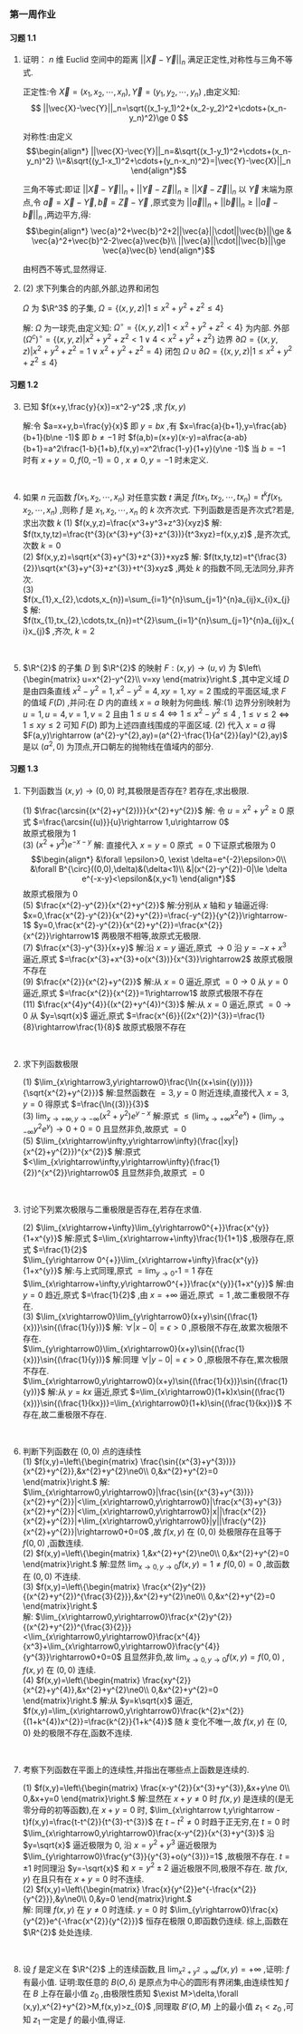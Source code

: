 ### 第一周作业

#### 习题 1.1

1. 证明： $n$ 维 Euclid 空间中的距离 $||\vec{X}-\vec{Y}||_n$ 满足正定性,对称性与三角不等式.

    正定性:令 $\vec{X}=(x_1,x_2,\cdots,x_n),\vec{Y}=(y_1,y_2,\cdots,y_n)$ ,由定义知: 
    $$
    ||\vec{X}-\vec{Y}||_n=\sqrt{(x_1-y_1)^2+(x_2-y_2)^2+\cdots+(x_n-y_n)^2}\ge 0
    $$ 

    对称性:由定义
    $$\begin{align*}
    ||\vec{X}-\vec{Y}||_n=&\sqrt{(x_1-y_1)^2+\cdots+(x_n-y_n)^2}
    \\=&\sqrt{(y_1-x_1)^2+\cdots+(y_n-x_n)^2}=|\vec{Y}-\vec{X}||_n
    \end{align*}$$

    三角不等式:即证 $||\vec{X}-\vec{Y}||_n+||\vec{Y}-\vec{Z}||_n\ge ||\vec{X}-\vec{Z}||_n$ 
    以 $\vec{Y}$ 末端为原点,令 $\vec{a}=\vec{X}-\vec{Y},\vec{b}=\vec{Z}-\vec{Y}$ ,原式变为 $||\vec{a}||_n+||\vec{b}||_n\ge ||\vec{a}-\vec{b}||_n$ ,两边平方,得:
    $$\begin{align*}
    \vec{a}^2+\vec{b}^2+2||\vec{a}||\cdot||\vec{b}||\ge & \vec{a}^2+\vec{b}^2-2\vec{a}\vec{b}\\
    ||\vec{a}||\cdot||\vec{b}||\ge \vec{a}\vec{b}
    \end{align*}$$ 

    由柯西不等式,显然得证.

2. (2) 求下列集合的内部,外部,边界和闭包

    $\Omega$ 为 $\R^3$ 的子集, $\Omega=\{(x,y,z)|1\le x^2+y^2+z^2\le 4\}$  

    解: $\Omega$ 为一球壳,由定义知: $\Omega^{\circ}=\{(x,y,z)|1<x^2+y^2+z^2<4\}$ 为内部.
    外部 $(\Omega^c)^{\circ}=\{(x,y,z)|x^2+y^2+z^2<1 \vee 4<x^2+y^2+z^2\}$ 
    边界 $\partial \Omega=\{(x,y,z)|x^2+y^2+z^2=1 \vee x^2+y^2+z^2=4\}$ 
    闭包 $\Omega \cup \partial \Omega=\{(x,y,z)|1\le x^2+y^2+z^2\le 4\}$ 

#### 习题 1.2

3. 已知 $f(x+y,\frac{y}{x})=x^2-y^2$ ,求 $f(x,y)$ 

    解:令 $a=x+y,b=\frac{y}{x}$ 即 $y=bx$ ,有 $x=\frac{a}{b+1},y=\frac{ab}{b+1}(b\ne -1)$ 
    即 $b\ne -1$ 时 $f(a,b)=(x+y)(x-y)=a\frac{a-ab}{b+1}=a^2\frac{1-b}{1+b},f(x,y)=x^2\frac{1-y}{1+y}(y\ne -1)$ 
    当 $b=-1$ 时有 $x+y=0,f(0,-1)=0$ , $x\ne 0,y=-1$ 时未定义.
<br>

4. 如果 $n$ 元函数 $f(x_1,x_2,\cdots,x_n)$ 对任意实数 $t$ 满足 $f(tx_1,tx_2,\cdots,tx_n)=t^kf(x_1,x_2,\cdots,x_n)$ ,则称 $f$ 是 $x_1,x_2,\cdots,x_n$ 的 $k$ 次齐次式.
   下列函数是否是齐次式?若是,求出次数 $k$ 
    (1) $f(x,y,z)=\frac{x^3+y^3+z^3}{xyz}$ 
    解: $f(tx,ty,tz)=\frac{t^{3}(x^{3}+y^{3}+z^{3})}{t^3xyz}=f(x,y,z)$ ,是齐次式,次数 $k=0$ 
    \
    (2) $f(x,y,z)=\sqrt{x^{3}+y^{3}+z^{3}}+xyz$ 
    解: $f(tx,ty,tz)=t^{\frac{3}{2}}\sqrt{x^{3}+y^{3}+z^{3}}+t^{3}xyz$ ,两处 $k$ 的指数不同,无法同分,非齐次.
    \
    (3) $f(x_{1},x_{2},\cdots,x_{n})=\sum_{i=1}^{n}\sum_{j=1}^{n}a_{ij}x_{i}x_{j}$ 
    解: $f(tx_{1},tx_{2},\cdots,tx_{n})=t^{2}\sum_{i=1}^{n}\sum_{j=1}^{n}a_{ij}x_{i}x_{j}$ ,齐次, $k=2$ 
<br>

5. $\R^{2}$ 的子集 $D$ 到 $\R^{2}$ 的映射 $F:(x,y)\rightarrow (u,v)$ 为 $\left\{\begin{matrix}
u=x^{2}-y^{2}\\
v=xy
\end{matrix}\right.$ ,其中定义域 $D$ 是由四条直线 $x^{2}-y^{2}=1,x^{2}-y^{2}=4,xy=1,xy=2$ 围成的平面区域,求 $F$ 的值域 $F(D)$ ,并问:在 $D$ 内的直线 $x=a$ 映射为何曲线.
    解:(1) 边界分别映射为 $u=1,u=4,v=1,v=2$ 且由 $1\le u\le 4\Leftrightarrow 1\le x^{2}-y^{2}\le 4$ , $1\le v \le 2 \Leftrightarrow 1\le xy \le 2$ 可知 $F(D)$ 即为上述四直线围成的平面区域.
    (2) 代入 $x=a$ 得 $F(a,y)\rightarrow (a^{2}-y^{2},ay)=(a^{2}-\frac{1}{a^{2}}(ay)^{2},ay)$ 是以 $(a^{2},0)$ 为顶点,开口朝左的抛物线在值域内的部分.

#### 习题 1.3

1. 下列函数当 $(x,y)\rightarrow (0,0)$ 时,其极限是否存在? 若存在,求出极限.

    (1) $\frac{\arcsin{(x^{2}+y^{2})}}{x^{2}+y^{2}}$
    解: 令 $u=x^{2}+y^{2}\ge 0$
    原式 $=\frac{\arcsin{(u)}}{u}\rightarrow 1,u\rightarrow 0$   
    故原式极限为 1
    \
    (3) $(x^{2}+y^{2})e^{-x-y}$ 
    解: 直接代入 $x=y=0$ 
    原式 $=0$
    下证原式极限为 0
    $$\begin{align*}
    &\forall \epsilon>0, \exist \delta=e^{-2}\epsilon>0\\
    &\forall B^{\circ}((0,0),\delta)&(\delta<1)\\
    &|(x^{2}-y^{2})-0|\le \delta e^{-x-y}<\epsilon&(x,y<1)
    \end{align*}$$ 
    故原式极限为 0
    \
    (5) $\frac{x^{2}-y^{2}}{x^{2}+y^{2}}$ 
    解:分别从 $x$ 轴和 $y$ 轴逼近得:
    $x=0,\frac{x^{2}-y^{2}}{x^{2}+y^{2}}=\frac{-y^{2}}{y^{2}}\rightarrow-1$ 
    $y=0,\frac{x^{2}-y^{2}}{x^{2}+y^{2}}=\frac{x^{2}}{x^{2}}\rightarrow1$ 
    两极限不相等,故原式无极限.
    \
    (7) $\frac{x^{3}-y^{3}}{x+y}$ 
    解:沿 $x=y$ 逼近,原式 $\rightarrow0$ 
    沿 $y=-x+x^{3}$ 逼近,原式 $=\frac{x^{3}+x^{3}+o(x^{3})}{x^{3}}\rightarrow2$ 
    故原式极限不存在
    \
    (9) $\frac{x^{2}}{x^{2}+y^{2}}$ 
    解:从 $x=0$ 逼近,原式 $=0\rightarrow0$ 
    从 $y=0$ 逼近,原式 $=\frac{x^{2}}{x^{2}}=1\rightarrow1$ 
    故原式极限不存在
    \
    (11) $\frac{x^{4}y^{4}}{(x^{2}+y^{4})^{3}}$ 
    解:从 $x=0$ 逼近,原式 $=0\rightarrow0$ 
    从 $y=\sqrt{x}$ 逼近,原式 $=\frac{x^{6}}{(2x^{2})^{3}}=\frac{1}{8}\rightarrow\frac{1}{8}$ 
    故原式极限不存在
<br>

2. 求下列函数极限

    (1) $\lim_{x\rightarrow3,y\rightarrow0}\frac{\ln{(x+\sin{(y)})}}{\sqrt{x^{2}+y^{2}}}$ 
    解:显然函数在 $=3,y=0$ 附近连续,直接代入 $x=3,y=0$ 得原式 $=\frac{\ln{(3)}}{3}$ 
    \
    (3) $\lim_{x\rightarrow+\infty,y\rightarrow-\infty}(x^{2}+y^{2})e^{y-x}$ 
    解:原式 $\le(\lim_{x\rightarrow+\infty}x^{2}e^{x})+(\lim_{y\rightarrow-\infty}y^{2}e^{y})\rightarrow0+0=0$ 且显然非负,故原式 $=0$ 
    \
    (5) $\lim_{x\rightarrow\infty,y\rightarrow\infty}(\frac{|xy|}{x^{2}+y^{2}})^{x^{2}}$ 
    解:原式 $<\lim_{x\rightarrow\infty,y\rightarrow\infty}(\frac{1}{2})^{x^{2}}\rightarrow0$ 且显然非负,故原式 $=0$ 
<br>

3. 讨论下列累次极限与二重极限是否存在,若存在求值.

    (2) $\lim_{x\rightarrow+\infty}\lim_{y\rightarrow0^{+}}\frac{x^{y}}{1+x^{y}}$ 
    解:原式 $=\lim_{x\rightarrow+\infty}\frac{1}{1+1}$ ,极限存在,原式 $=\frac{1}{2}$ 
    \
    $\lim_{y\rightarrow 0^{+}}\lim_{x\rightarrow+\infty}\frac{x^{y}}{1+x^{y}}$ 
    解:与上式同理,原式 $=\lim_{y\rightarrow0^{+}}1=1$ 存在
    \
    $\lim_{x\rightarrow+\infty,y\rightarrow0^{+}}\frac{x^{y}}{1+x^{y}}$ 
    解:由 $y=0$ 趋近,原式 $=\frac{1}{2}$ ,由 $x=+\infty$ 逼近,原式 $=1$ ,故二重极限不存在.
    \
    (3) $\lim_{x\rightarrow0}\lim_{y\rightarrow0}(x+y)\sin{(\frac{1}{x})}\sin{(\frac{1}{y})}$ 
    解: $\forall |x-0|=\epsilon>0$ ,原极限不存在,故累次极限不存在.
    \
    $\lim_{y\rightarrow0}\lim_{x\rightarrow0}(x+y)\sin{(\frac{1}{x})}\sin{(\frac{1}{y})}$ 
    解:同理 $\forall |y-0|=\epsilon>0$ ,原极限不存在,累次极限不存在.
    \
    $\lim_{x\rightarrow0,y\rightarrow0}(x+y)\sin{(\frac{1}{x})}\sin{(\frac{1}{y})}$ 
    解:从 $y=kx$ 逼近,原式 $=\lim_{x\rightarrow0}(1+k)x\sin{(\frac{1}{x})}\sin{(\frac{1}{kx})}=\lim_{x\rightarrow0}(1+k)\sin{(\frac{1}{kx})}$ 不存在,故二重极限不存在.
<br>

6. 判断下列函数在 $(0,0)$ 点的连续性
    \
    (1) $f(x,y)=\left\{\begin{matrix}
    \frac{\sin{(x^{3}+y^{3})}}{x^{2}+y^{2}},&x^{2}+y^{2}\ne0\\
    0,&x^{2}+y^{2}=0
    \end{matrix}\right.$ 
    解: $\lim_{x\rightarrow0,y\rightarrow0}|\frac{\sin{(x^{3}+y^{3})}}{x^{2}+y^{2}}|<\lim_{x\rightarrow0,y\rightarrow0}|\frac{x^{3}+y^{3}}{x^{2}+y^{2}}|<\lim_{x\rightarrow0,y\rightarrow0}|x||\frac{x^{2}}{x^{2}+y^{2}}|+\lim_{x\rightarrow0,y\rightarrow0}|y||\frac{y^{2}}{x^{2}+y^{2}}|\rightarrow0+0=0$ ,故 $f(x,y)$ 在 $(0,0)$ 处极限存在且等于 $f(0,0)$ ,函数连续.
    \
    (2) $f(x,y)=\left\{\begin{matrix}
    1,&x^{2}+y^{2}\ne0\\
    0,&x^{2}+y^{2}=0
    \end{matrix}\right.$ 
    解:显然 $\lim_{x\rightarrow0,y\rightarrow0}f(x,y)=1\ne f(0,0)=0$ ,故函数在 $(0,0)$ 不连续.
    \
    (3) $f(x,y)=\left\{\begin{matrix}
    \frac{x^{2}y^{2}}{(x^{2}+y^{2})^{\frac{3}{2}}},&x^{2}+y^{2}\ne0\\
    0,&x^{2}+y^{2}=0
    \end{matrix}\right.$  
    解: $\lim_{x\rightarrow0,y\rightarrow0}\frac{x^{2}y^{2}}{(x^{2}+y^{2})^{\frac{3}{2}}}<\lim_{x\rightarrow0,y\rightarrow0}\frac{x^{4}}{x^3}+\lim_{x\rightarrow0,y\rightarrow0}\frac{y^{4}}{y^{3}}\rightarrow0+0=0$ 且显然非负,故 $\lim_{x\rightarrow0,y\rightarrow0}f(x,y)=f(0,0)$ , $f(x,y)$ 在 $(0,0)$ 连续.
    \
    (4) $f(x,y)=\left\{\begin{matrix}
    \frac{xy^{2}}{x^{2}+y^{4}},&x^{2}+y^{2}\ne0\\
    0,&x^{2}+y^{2}=0
    \end{matrix}\right.$ 
    解:从 $y=k\sqrt{x}$ 逼近, $f(x,y)=\lim_{x\rightarrow0,y\rightarrow0}\frac{k^{2}x^{2}}{(1+k^{4})x^{2}}=\frac{k^{2}}{1+k^{4}}$ 随 $k$ 变化不唯一,故 $f(x,y)$ 在 $(0,0)$ 处的极限不存在,函数不连续.
<br>

7. 考察下列函数在平面上的连续性,并指出在哪些点上函数是连续的.

    (1) $f(x,y)=\left\{\begin{matrix}
    \frac{x-y^{2}}{x^{3}+y^{3}},&x+y\ne 0\\
    0,&x+y=0
    \end{matrix}\right.$ 
    解:显然在 $x+y\ne0$ 时 $f(x,y)$ 是连续的(是无零分母的初等函数),在 $x+y=0$ 时, $\lim_{x\rightarrow t,y\rightarrow -t}f(x,y)=\frac{t-t^{2}}{t^{3}-t^{3}}$ 在 $t-t^{2}\ne0$ 时趋于正无穷,在 $t=0$ 时 $\lim_{x\rightarrow0,y\rightarrow0}\frac{x-y^{2}}{x^{3}+y^{3}}$ 沿 $y=\sqrt{x}$ 逼近极限为 0, 沿 $x=y^2+y^3$ 逼近极限为 $\lim_{y\rightarrow0}\frac{y^{3}}{y^{3}+o(y^{3})}=1$ ,故极限不存在. $t=\pm1$ 时同理沿 $y=-\sqrt{x}$ 和 $x=y^{2}\pm2$ 逼近极限不同,极限不存在. 故 $f(x,y)$ 在且只有在 $x+y=0$ 时不连续.
    \
    (2) $f(x,y)=\left\{\begin{matrix}
    \frac{x}{y^{2}}e^{-\frac{x^{2}}{y^{2}}},&y\ne0\\
    0,&y=0
    \end{matrix}\right.$  
    解: 同理 $f(x,y)$ 在 $y\ne0$ 时连续. $y=0$ 时 $\lim_{y\rightarrow0}\frac{x}{y^{2}}e^{-\frac{x^{2}}{y^{2}}}$ 恒存在极限 0,即函数仍连续. 综上,函数在 $\R^{2}$ 处处连续.
<br>

8. 设 $f$ 是定义在 $\R^{2}$ 上的连续函数,且 $\lim_{x^{2}+y^{2}\rightarrow\infty}f(x,y)=+\infty$ ,证明: $f$ 有最小值.
   证明:取任意的 $B(O,\delta)$ 是原点为中心的圆形有界闭集,由连续性知 $f$ 在 $B$ 上存在最小值 $z_{0}$ ,由极限性质知 $\exist M>\delta,\forall (x,y),x^{2}+y^{2}>M,f(x,y)>z_{0}$ ,同理取 $B'(O,M)$ 上的最小值 $z_{1}<z_{0}$ ,可知 $z_{1}$ 一定是 $f$ 的最小值,得证.